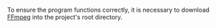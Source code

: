 To ensure the program functions correctly, it is necessary to download [FFmpeg](https://ffmpeg.org/) into the project's root directory.
